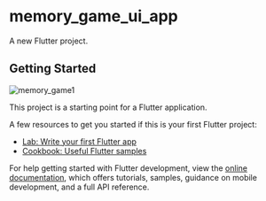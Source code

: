 # memory_game_ui_app

A new Flutter project.

## Getting Started
![memory_game1](https://user-images.githubusercontent.com/91701678/230081547-ff21db97-d7ec-4451-b6ec-4cb026d1cbd0.png)

This project is a starting point for a Flutter application.

A few resources to get you started if this is your first Flutter project:

- [Lab: Write your first Flutter app](https://docs.flutter.dev/get-started/codelab)
- [Cookbook: Useful Flutter samples](https://docs.flutter.dev/cookbook)

For help getting started with Flutter development, view the
[online documentation](https://docs.flutter.dev/), which offers tutorials,
samples, guidance on mobile development, and a full API reference.
